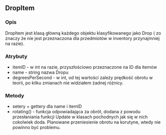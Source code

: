 ## DropItem
### Opis
DropItem jest klasą główną każdego objektu klasyfikowanego jako Drop ( zo znaczy że nie jest przeznaczona dla przedmiotów w inventory przynajmniej na razie).
### Atrybuty
- itemID - w int na razie, przyszłościowo przeznaczone na ID dla itemów
- name - string nazwa Dropu
- degreesPerSecond - w int, od tej wartości zależy prędkość obrotu w teorii, po kilku zmianach nie widziałem żadnej różnicy.
### Metody
- setery + gettery dla name i itemID
- rotating() - funkcja odpowiadająca za obrót, dodana z powodu przesłaniania funkcji Update w klasach pochodnych jak się w nich cokolwiek doda. Planowane przeniesienie obrotu na korutyne, wtedy nie powinno być problemu.